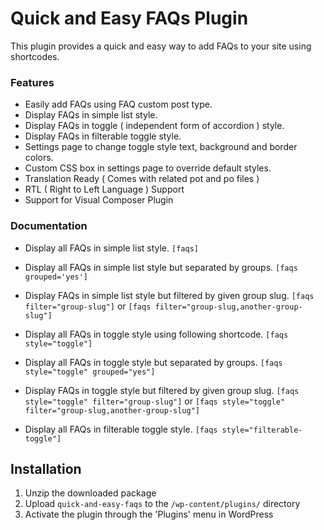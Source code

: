 # Quick and Easy FAQs Plugin

This plugin provides a quick and easy way to add FAQs to your site using shortcodes.

### Features

* Easily add FAQs using FAQ custom post type.
* Display FAQs in simple list style.
* Display FAQs in toggle ( independent form of accordion ) style.
* Display FAQs in filterable toggle style.
* Settings page to change toggle style text, background and border colors.
* Custom CSS box in settings page to override default styles.
* Translation Ready ( Comes with related pot and po files )
* RTL ( Right to Left Language ) Support
* Support for Visual Composer Plugin

### Documentation


* Display all FAQs in simple list style.
	`[faqs]`

* Display all FAQs in simple list style but separated by groups.
	`[faqs grouped='yes']`

* Display FAQs in simple list style but filtered by given group slug.
	`[faqs filter="group-slug"]` or `[faqs filter="group-slug,another-group-slug"]`

* Display all FAQs in toggle style using following shortcode.
	`[faqs style="toggle"]`

* Display all FAQs in toggle style but separated by groups.
	`[faqs style="toggle" grouped="yes"]`

* Display FAQs in toggle style but filtered by given group slug.
	`[faqs style="toggle" filter="group-slug"]` or `[faqs style="toggle" filter="group-slug,another-group-slug"]`

* Display all FAQs in filterable toggle style.
	`[faqs style="filterable-toggle"]`

## Installation

1. Unzip the downloaded package
2. Upload `quick-and-easy-faqs` to the `/wp-content/plugins/` directory
3. Activate the plugin through the 'Plugins' menu in WordPress